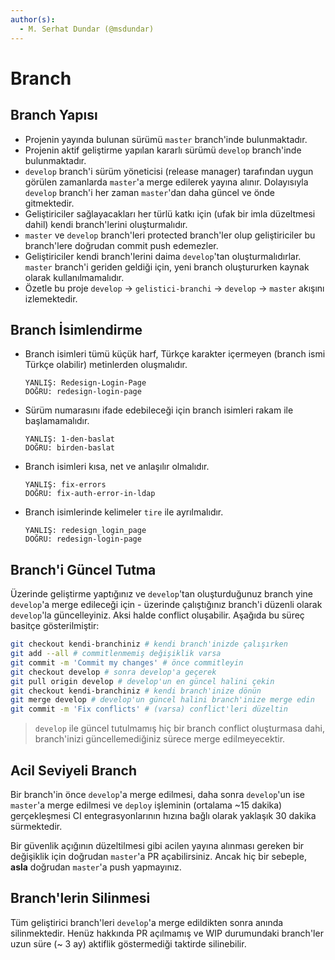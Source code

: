 ```yaml
---
author(s):
  - M. Serhat Dundar (@msdundar)
---
```


Branch
======

Branch Yapısı
----------------

- Projenin yayında bulunan sürümü `master` branch'inde bulunmaktadır.
- Projenin aktif geliştirme yapılan kararlı sürümü `develop` branch'inde bulunmaktadır.
- `develop` branch'i sürüm yöneticisi (release manager) tarafından uygun görülen zamanlarda `master`'a merge edilerek
  yayına alınır. Dolayısıyla `develop` branch'i her zaman `master`'dan daha güncel ve önde gitmektedir.
- Geliştiriciler sağlayacakları her türlü katkı için (ufak bir imla düzeltmesi dahil) kendi branch'lerini
  oluşturmalıdır.
- `master` ve `develop` branch'leri protected branch'ler olup geliştiriciler bu branch'lere doğrudan commit push
  edemezler.
- Geliştiriciler kendi branch'lerini daima `develop`'tan oluşturmalıdırlar. `master` branch'i geriden geldiği için, yeni
  branch oluştururken kaynak olarak kullanılmamalıdır.
- Özetle bu proje `develop` -> `gelistici-branchi` -> `develop` -> `master` akışını izlemektedir.

Branch İsimlendirme
-------------------

- Branch isimleri tümü küçük harf, Türkçe karakter içermeyen (branch ismi Türkçe olabilir) metinlerden oluşmalıdır.

      YANLIŞ: Redesign-Login-Page
      DOĞRU: redesign-login-page

- Sürüm numarasını ifade edebileceği için branch isimleri rakam ile başlamamalıdır.

      YANLIŞ: 1-den-baslat
      DOĞRU: birden-baslat

- Branch isimleri kısa, net ve anlaşılır olmalıdır.

      YANLIŞ: fix-errors
      DOĞRU: fix-auth-error-in-ldap

- Branch isimlerinde kelimeler `tire` ile ayrılmalıdır.

      YANLIŞ: redesign_login_page
      DOĞRU: redesign-login-page

Branch'i Güncel Tutma
---------------------

Üzerinde geliştirme yaptığınız ve `develop`'tan oluşturduğunuz branch yine `develop`'a merge edileceği için - üzerinde
çalıştığınız branch'i düzenli olarak `develop`'la güncelleyiniz. Aksi halde conflict oluşabilir. Aşağıda bu süreç
basitçe gösterilmiştir:

```bash
git checkout kendi-branchiniz # kendi branch'inizde çalışırken
git add --all # commitlenmemiş değişiklik varsa
git commit -m 'Commit my changes' # önce commitleyin
git checkout develop # sonra develop'a geçerek
git pull origin develop # develop'un en güncel halini çekin
git checkout kendi-branchiniz # kendi branch'inize dönün
git merge develop # develop'un güncel halini branch'inize merge edin
git commit -m 'Fix conflicts' # (varsa) conflict'leri düzeltin
```

> `develop` ile güncel tutulmamış hiç bir branch conflict oluşturmasa dahi, branch'inizi güncellemediğiniz sürece merge
> edilmeyecektir.

Acil Seviyeli Branch
---------------------

Bir branch'in önce `develop`'a merge edilmesi, daha sonra `develop`'un ise `master`'a merge edilmesi ve `deploy`
işleminin (ortalama ~15 dakika) gerçekleşmesi CI entegrasyonlarının hızına bağlı olarak yaklaşık 30 dakika sürmektedir.

Bir güvenlik açığının düzeltilmesi gibi acilen yayına alınması gereken bir değişiklik için doğrudan `master`'a PR
açabilirsiniz. Ancak hiç bir sebeple, **asla** doğrudan `master`'a push yapmayınız.

Branch'lerin Silinmesi
----------------------

Tüm geliştirici branch'leri `develop`'a merge edildikten sonra anında silinmektedir. Henüz hakkında PR açılmamış ve WIP
durumundaki branch'ler uzun süre (~ 3 ay) aktiflik göstermediği taktirde silinebilir.
